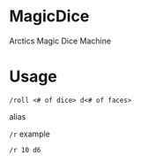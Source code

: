 # MagicDice
Arctics Magic Dice Machine

# Usage
`/roll <# of dice> d<# of faces>`

alias

`/r`
example

`/r 10 d6`
